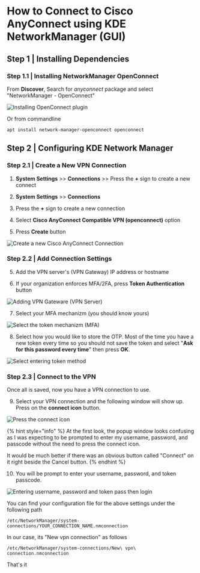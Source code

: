 # How to Connect to Cisco AnyConnect using KDE NetworkManager \(GUI\)

## Step 1 \| Installing Dependencies

### Step 1.1 \| Installing NetworkManager OpenConnect

From **Discover**, Search for _anyconnect_ package and select "NetworkManager - OpenConnect"

![Installing OpenConnect plugin](../../.gitbook/assets/2021-04-25_22-42.png)

Or from commandline 

```text
apt install network-manager-openconnect openconnect
```

## Step 2 \| Configuring KDE Network Manager

### Step 2.1 \| Create a New VPN Connection

1. **System Settings** &gt;&gt; **Connections** &gt;&gt; Press the **+** sign to create a new connect

1. **System Settings** &gt;&gt; **Connections**
2. Press the **+** sign to create a new connection
3. Select **Cisco AnyConnect Compatible VPN \(openconnect\)** option
4. Press **Create** button 

![Create a new Cisco AnyConnect Connection](../../.gitbook/assets/2021-04-25_20-48.png)

### Step 2.2 \| Add Connection Settings

5. Add the VPN server's \(VPN Gateway\) IP address or hostname

6. If your organization enforces MFA/2FA, press **Token Authentication** button

![Adding VPN Gateware \(VPN Server\)](../../.gitbook/assets/2021-04-25_21-01.png)

7. Select your MFA mechanizm \(you should know yours\)

![Select the token mechanizm \(MFA\) ](../../.gitbook/assets/2021-04-25_21-03.png)

8. Select how you would like to store the OTP. Most of the time you have a new token every time so you should not save the token and select "**Ask for this password every time**" then press **OK**.

![Select entering token method](../../.gitbook/assets/2021-04-25_21-05.png)

### Step 2.3 \| Connect to the VPN

Once all is saved, now you have a VPN connection to use.

9. Select your VPN connection and the following window will show up. Press on the **connect icon** button.

![Press the connect icon](../../.gitbook/assets/2021-04-25_22-36.png)

{% hint style="info" %}
At the first look, the popup window looks confusing as I was expecting to be prompted to enter my username, password, and passcode without the need to press the connect icon.

It would be much better if there was an obvious button called "Connect" on it right beside the Cancel button.
{% endhint %}

10. You will be prompt to enter your username, password, and token passcode.

![Entering username, password and token pass then login](../../.gitbook/assets/2021-04-25_22-40.png)

You can find your configuration file for the above settings under the following path

```text
/etc/NetworkManager/system-connections/YOUR_CONNECTION_NAME.nmconnection
```

In our case, its "New vpn connection" as follows

```text
/etc/NetworkManager/system-connections/New\ vpn\ connection.nmconnection
```



That's it



